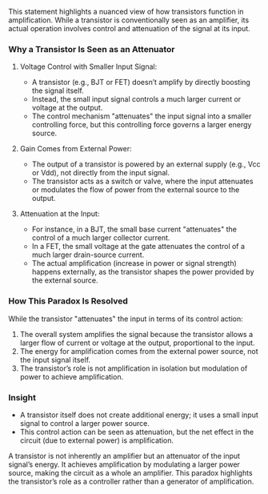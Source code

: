 This statement highlights a nuanced view of how transistors function in amplification. While a transistor is conventionally seen as an amplifier, its actual operation involves control and attenuation of the signal at its input.

### Why a Transistor Is Seen as an Attenuator

1. Voltage Control with Smaller Input Signal:
   - A transistor (e.g., BJT or FET) doesn’t amplify by directly boosting the signal itself.
   - Instead, the small input signal controls a much larger current or voltage at the output.
   - The control mechanism "attenuates" the input signal into a smaller controlling force, but this controlling force governs a larger energy source.

2. Gain Comes from External Power:
   - The output of a transistor is powered by an external supply (e.g., Vcc or Vdd), not directly from the input signal.
   - The transistor acts as a switch or valve, where the input attenuates or modulates the flow of power from the external source to the output.

3. Attenuation at the Input:
   - For instance, in a BJT, the small base current "attenuates" the control of a much larger collector current.
   - In a FET, the small voltage at the gate attenuates the control of a much larger drain-source current.
   - The actual amplification (increase in power or signal strength) happens externally, as the transistor shapes the power provided by the external source.

### How This Paradox Is Resolved

While the transistor "attenuates" the input in terms of its control action:

1. The overall system amplifies the signal because the transistor allows a larger flow of current or voltage at the output, proportional to the input.
2. The energy for amplification comes from the external power source, not the input signal itself.
3. The transistor’s role is not amplification in isolation but modulation of power to achieve amplification.

### Insight

- A transistor itself does not create additional energy; it uses a small input signal to control a larger power source.
- This control action can be seen as attenuation, but the net effect in the circuit (due to external power) is amplification.

A transistor is not inherently an amplifier but an attenuator of the input signal’s energy. It achieves amplification by modulating a larger power source, making the circuit as a whole an amplifier. This paradox highlights the transistor’s role as a controller rather than a generator of amplification.
